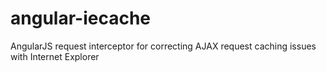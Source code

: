 angular-iecache
===============

AngularJS request interceptor for correcting AJAX request caching issues with Internet Explorer
